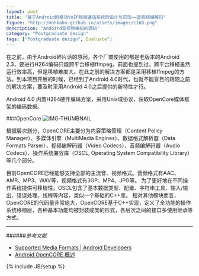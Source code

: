 ```yaml
---
layout: post
title: "基于Android的移动VoIP视频通话系统的设计与实现——音视频编解码"
figure: "http://mnhkahn.github.io/assets/images/c168.png"
description: "Andoird音视频编码的调研"
category: "Postgraduate design"
tags: ["Postgraduate design", Evaluate"]
---
```


在之前，由于Android碎片话的原因，各个厂商使用的都是老版本的Android 2.3，要进行H264编码只能跨平台移植ffmpeg。前面也提到过，跨平台移植虽然运行效率高，但是移植难度大。在此之前的解决方案都是采用移植ffmpeg的方法。到本项目开展的时候，已经到了Android 4.0时代，也就不能盲目的跟随之前的解决方案，要及时采用Android 4.0之后提供的新特性才行。

Android 4.0 内置H264硬件编码方案，采用Unix域协议，获取OpenCore媒体框架的编码数据。

###OpenCore
![IMG-THUMBNAIL](http://cyeam.qiniudn.com/opencore.jpg)

根据层次划分，OpenCORE主要分为内容策略管理（Content Pollcy Manager）、多媒体引擎（MultiMedia Engines）、数据格式解析器（Data Formats Parser）、视频编解码器（Video Codecs）、音频编解码器（Audio Codecs）、操作系统兼容库（OSCL, Operating System Compatibility Library）等几个部分。

目前OpenCORE已经能够支持全部的主流音、视频格式。音频格式有AAC、AMR、MP3、WAV等，视频格式有3GP、MP4、JPG等。
为了更好地在不同操作系统提供可移植性。OSCL包含了基本数据类型、配置、字符串工具、输入/输出、错误处理、线程等内容，类似一个基础的C++库。
相对其他模块而言，OpenCORE的代码量非常庞大，OpenCORE基于C++实现，定义了全功能的操作系统移植层，各种基本功能均被封装成类的形式，各层次之间的接口多使用继承等方式。

---
######*参考文献*
+ [Supported Media Formats | Android Developers](http://developer.android.com/guide/appendix/media-formats.html)
+ [Android OpenCORE 概述](http://www.3g-edu.org/news/art068.htm)

{% include JB/setup %}